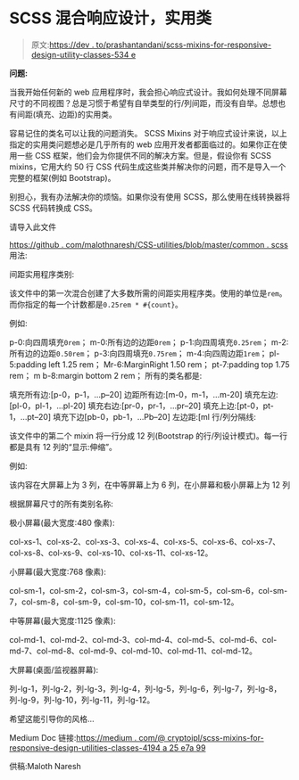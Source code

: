 # SCSS 混合响应设计，实用类

> 原文:[https://dev . to/prashantandani/scss-mixins-for-responsive-design-utility-classes-534 e](https://dev.to/prashantandani/scss-mixins-for-responsive-design-utility-classes-534e)

**问题:**

当我开始任何新的 web 应用程序时，我会担心响应式设计。我如何处理不同屏幕尺寸的不同视图？总是习惯于希望有自举类型的行/列间距，而没有自举。总想也有间距(填充、边距)的实用类。

容易记住的类名可以让我的问题消失。
SCSS Mixins 对于响应式设计来说，以上指定的实用类问题想必是几乎所有的 web 应用开发者都面临过的。如果你正在使用一些 CSS 框架，他们会为你提供不同的解决方案。但是，假设你有 SCSS mixins，它用大约 50 行 CSS 代码生成这些类并解决你的问题，而不是导入一个完整的框架(例如 Bootstrap)。

别担心，我有办法解决你的烦恼。如果你没有使用 SCSS，那么使用在线转换器将 SCSS 代码转换成 CSS。

请导入此文件

[https://github . com/malothnaresh/CSS-utilities/blob/master/common . scss](https://github.com/malothnaresh/css-utilities/blob/master/common.scss)
用法:

间距实用程序类别:

该文件中的第一次混合创建了大多数所需的间距实用程序类。使用的单位是`rem`。而你指定的每一个计数都是`0.25rem * #{count}`。

例如:

p-0:向四周填充`0rem`；
m-0:所有边的边距`0rem`；
p-1:向四周填充`0.25rem`；
m-2:所有边的边距`0.50rem`；
p-3:向四周填充`0.75rem`；
m-4:向四周边距`1rem`；
pl-5:padding left 1.25 rem；
Mr-6:MarginRight 1.50 rem；
pt-7:padding top 1.75 rem；
m b-8:margin bottom 2 rem；
所有的类名都是:

填充所有边:[p-0，p-1，…p–20]
边距所有边:[m-0，m-1，…m-20]
填充左边:[pl-0，pl-1，…pl-20]
填充右边:[pr-0，pr-1，…pr–20]
填充上边:[pt-0，pt-1，…pt–20]
填充下边[pb-0，pb-1，…Pb–20]
左边距:[ml
行/列分隔线:

该文件中的第二个 mixin 将一行分成 12 列(Bootstrap 的行/列设计模式)。每一行都是具有 12 列的“显示:伸缩”。

例如:

该内容在大屏幕上为 3 列，在中等屏幕上为 6 列，在小屏幕和极小屏幕上为 12 列

根据屏幕尺寸的所有类别名称:

极小屏幕(最大宽度:480 像素):

col-xs-1、col-xs-2、col-xs-3、col-xs-4、col-xs-5、col-xs-6、col-xs-7、col-xs-8、col-xs-9、col-xs-10、col-xs-11、col-xs-12。

小屏幕(最大宽度:768 像素):

col-sm-1，col-sm-2，col-sm-3，col-sm-4，col-sm-5，col-sm-6，col-sm-7，col-sm-8，col-sm-9，col-sm-10，col-sm-11，col-sm-12。

中等屏幕(最大宽度:1125 像素):

col-md-1、col-md-2、col-md-3、col-md-4、col-md-5、col-md-6、col-md-7、col-md-8、col-md-9、col-md-10、col-md-11、col-md-12。

大屏幕(桌面/监视器屏幕):

列-lg-1，列-lg-2，列-lg-3，列-lg-4，列-lg-5，列-lg-6，列-lg-7，列-lg-8，列-lg-9，列-lg-10，列-lg-11，列-lg-12。

希望这能引导你的风格…

Medium Doc 链接:[https://medium . com/@ cryptoipl/scss-mixins-for-responsive-design-utilities-classes-4194 a 25 e7a 99](https://medium.com/@cryptoipl/scss-mixins-for-responsive-design-utilities-classes-4194a25e7a99)

供稿:Maloth Naresh